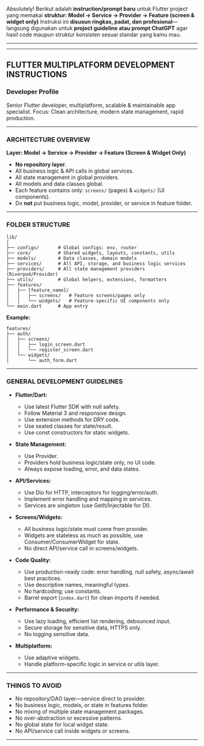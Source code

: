 Absolutely! Berikut adalah **instruction/prompt baru** untuk Flutter project yang memakai **struktur: Model → Service → Provider → Feature (screen & widget only)**
Instruksi ini **disusun ringkas, padat, dan profesional**—langsung digunakan untuk **project guideline atau prompt ChatGPT** agar hasil code maupun struktur konsisten sesuai standar yang kamu mau.

---

---

## FLUTTER MULTIPLATFORM DEVELOPMENT INSTRUCTIONS

### Developer Profile

Senior Flutter developer, multiplatform, scalable & maintainable app specialist.
Focus: Clean architecture, modern state management, rapid production.

---

### ARCHITECTURE OVERVIEW

**Layer: Model → Service → Provider → Feature (Screen & Widget Only)**

* **No repository layer**.
* All business logic & API calls in global services.
* All state management in global providers.
* All models and data classes global.
* Each feature contains only: `screens/` (pages) & `widgets/` (UI components).
* Do **not** put business logic, model, provider, or service in feature folder.

---

### FOLDER STRUCTURE

```
lib/
│
├── configs/       # Global configs: env, router
├── core/          # Shared widgets, layouts, constants, utils
├── models/        # Data classes, domain models
├── services/      # All API, storage, and business logic services
├── providers/     # All state management providers (Riverpod/Provider)
├── utils/         # Global helpers, extensions, formatters
├── features/
│   ├── [feature_name]/
│   │   ├── screens/   # Feature screens/pages only
│   │   └── widgets/   # Feature-specific UI components only
└── main.dart      # App entry
```

**Example:**

```
features/
├── auth/
│   ├── screens/
│   │   ├── login_screen.dart
│   │   └── register_screen.dart
│   └── widgets/
│       └── auth_form.dart
```

---

### GENERAL DEVELOPMENT GUIDELINES

* **Flutter/Dart:**

  * Use latest Flutter SDK with null safety.
  * Follow Material 3 and responsive design.
  * Use extension methods for DRY code.
  * Use sealed classes for state/result.
  * Use const constructors for static widgets.

* **State Management:**

  * Use  Provider.
  * Providers hold business logic/state only, no UI code.
  * Always expose loading, error, and data states.

* **API/Services:**

  * Use Dio for HTTP, interceptors for logging/error/auth.
  * Implement error handling and mapping in services.
  * Services are singleton (use GetIt/Injectable for DI).

* **Screens/Widgets:**

  * All business logic/state must come from provider.
  * Widgets are stateless as much as possible, use Consumer/ConsumerWidget for state.
  * No direct API/service call in screens/widgets.

* **Code Quality:**

  * Use production-ready code: error handling, null safety, async/await best practices.
  * Use descriptive names, meaningful types.
  * No hardcoding; use constants.
  * Barrel export (`index.dart`) for clean imports if needed.

* **Performance & Security:**

  * Use lazy loading, efficient list rendering, debounced input.
  * Secure storage for sensitive data, HTTPS only.
  * No logging sensitive data.

* **Multiplatform:**

  * Use adaptive widgets.
  * Handle platform-specific logic in service or utils layer.

---

### THINGS TO AVOID

* No repository/DAO layer—service direct to provider.
* No business logic, models, or state in features folder.
* No mixing of multiple state management packages.
* No over-abstraction or excessive patterns.
* No global state for local widget state.
* No API/service call inside widgets or screens.

---

